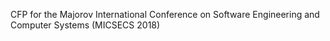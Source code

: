CFP for the Majorov International Conference on Software Engineering and Computer Systems (MICSECS 2018)
